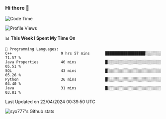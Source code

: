 ### Hi there 👋

<!--
**syx777/syx777** is a ✨ _special_ ✨ repository because its `README.md` (this file) appears on your GitHub profile.

Here are some ideas to get you started:

- 🔭 I’m currently working on ...
- 🌱 I’m currently learning ...
- 👯 I’m looking to collaborate on ...
- 🤔 I’m looking for help with ...
- 💬 Ask me about ...
- 📫 How to reach me: ...
- 😄 Pronouns: ...
- ⚡ Fun fact: ...
-->
<!--START_SECTION:waka-->
![Code Time](http://img.shields.io/badge/Code%20Time-58%20hrs%209%20mins-blue)

![Profile Views](http://img.shields.io/badge/Profile%20Views-16-blue)

📊 **This Week I Spent My Time On** 

```text
💬 Programming Languages: 
C++                      9 hrs 57 mins       ██████████████████░░░░░░░   71.57 % 
Java Properties          46 mins             █░░░░░░░░░░░░░░░░░░░░░░░░   05.51 % 
SQL                      43 mins             █░░░░░░░░░░░░░░░░░░░░░░░░   05.26 % 
Python                   36 mins             █░░░░░░░░░░░░░░░░░░░░░░░░   04.40 % 
Java                     31 mins             █░░░░░░░░░░░░░░░░░░░░░░░░   03.81 % 
```


 Last Updated on 22/04/2024 00:39:50 UTC
<!--END_SECTION:waka-->

![syx777's Github stats](https://github-readme-stats.vercel.app/api?username=syx777&show_icons=true)


